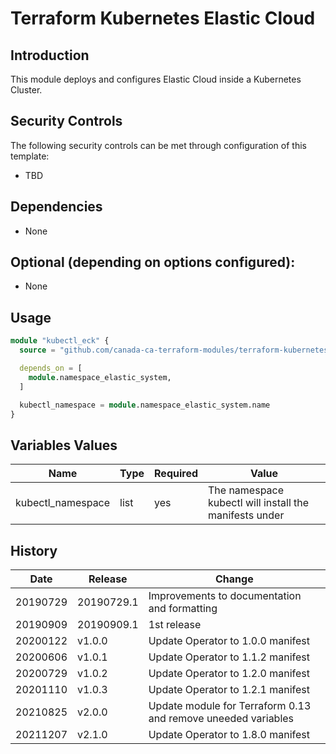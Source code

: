 # Terraform Kubernetes Elastic Cloud

## Introduction

This module deploys and configures Elastic Cloud inside a Kubernetes Cluster.

## Security Controls

The following security controls can be met through configuration of this template:

* TBD

## Dependencies

* None

## Optional (depending on options configured):

* None

## Usage

```terraform
module "kubectl_eck" {
  source = "github.com/canada-ca-terraform-modules/terraform-kubernetes-elastic-cloud?ref=v1.0.0"

  depends_on = [
    module.namespace_elastic_system,
  ]

  kubectl_namespace = module.namespace_elastic_system.name
}
```

## Variables Values

| Name              | Type | Required | Value                                                  |
| ----------------- | ---- | -------- | ------------------------------------------------------ |
| kubectl_namespace | list | yes      | The namespace kubectl will install the manifests under |

## History

| Date     | Release    | Change                                                        |
| -------- | ---------- | ------------------------------------------------------------- |
| 20190729 | 20190729.1 | Improvements to documentation and formatting                  |
| 20190909 | 20190909.1 | 1st release                                                   |
| 20200122 | v1.0.0     | Update Operator to 1.0.0 manifest                             |
| 20200606 | v1.0.1     | Update Operator to 1.1.2 manifest                             |
| 20200729 | v1.0.2     | Update Operator to 1.2.0 manifest                             |
| 20201110 | v1.0.3     | Update Operator to 1.2.1 manifest                             |
| 20210825 | v2.0.0     | Update module for Terraform 0.13 and remove uneeded variables |
| 20211207 | v2.1.0     | Update Operator to 1.8.0 manifest                             |
